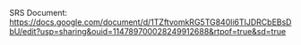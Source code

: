SRS Document:
https://docs.google.com/document/d/1TZftvomkRG5TG840li6TIJDRCbEBsDbU/edit?usp=sharing&ouid=114789700028249912688&rtpof=true&sd=true
